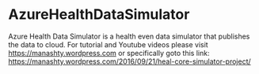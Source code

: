 # AzureHealthDataSimulator
Azure Health Data Simulator is a health even data simulator that publishes the data to cloud. For tutorial and Youtube videos please visit https://manashty.wordpress.com or specifically goto this link: https://manashty.wordpress.com/2016/09/21/heal-core-simulator-project/
